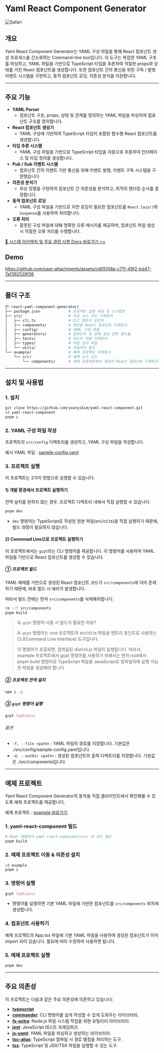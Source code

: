 # Yaml React Component Generator

![Safari](https://github.com/user-attachments/assets/914be4b6-41fe-4e8c-9542-e86a083cb2c1)



## 개요

Yaml React Component Generator는 YAML 구성 파일을 통해 React 컴포넌트 생성 프로세스를 간소화하는 Command-line tool입니다. 이 도구는 복잡한 YAML 구조를 파싱하고, YAML 파일을 기반으로 TypeScript 타입을 추론하여 적절한 props와 상태를 가진 React 컴포넌트를 생성합니다. 또한 컴포넌트 간의 통신을 위한 구독 / 발행 이벤트 시스템을 구현하고, 동적 컴포넌트 로딩, 의존성 분석을 지원합니다.

---

## 주요 기능

- **YAML Parser**
  - 컴포넌트 구조, props, 상태 및 관계를 정의하는 YAML 파일을 파싱하여 컴포넌트 구조를 정의합니다.
- **React 컴포넌트 생성기**
  - YAML 구성에 기반하여 TypeScript 타입이 포함된 함수형 React 컴포넌트를 생성합니다.
- **타입 추론 시스템**
  - YAML 구성 파일을 기반으로 TypeScript 타입을 자동으로 추론하여 인터페이스 및 타입 정의를 생성합니다.
- **Pub / Sub 이벤트 시스템**
  - 컴포넌트 간의 이벤트 기반 통신을 위해 이벤트 발행, 이벤트 구독 시스템을 구현했습니다.
- **의존성 분석기**
  - 위상 정렬을 구현하여 컴포넌트 간 의존성을 분석하고, 최적의 렌더링 순서를 결정합니다.
- **동적 컴포넌트 로딩**
  - YAML 구성 파일을 기반으로 지연 로딩이 필요한 컴포넌트를 `React.lazy()`와 `Suspense`를 사용하여 처리합니다.
- **오류 처리**
  - 잘못된 구성 파일에 대해 명확한 오류 메시지를 제공하며, 컴포넌트 파일 생성 시 적절한 오류 처리를 수행합니다.   

[📓 시스템 아키텍처 및 주요 결정 사항 Docs 바로가기 >>](https://github.com/younyikim/yaml-react-component/blob/main/docs/SYSTEM.md)

## Demo

https://github.com/user-attachments/assets/cd05108a-c711-49f2-bd47-7a1392529f36

---

## 폴더 구조

```bash
📦 react-yaml-component-generator/
├── package.json             # 프로젝트 설정 파일 및 스크립트
├── src/                     # 주요 소스 코드 디렉토리
│   ├── cli.ts               # CLI 엔트리 포인트
│   ├── components/          # 생성된 React 컴포넌트 디렉토리
│   ├── config/              # YAML 구성 파일
│   ├── generators/          # 컴포넌트 및 상태 생성 관련 함수들
│   ├── tests/               # 테스트 파일 디렉토리
│   ├── types/               # 타입 정의 파일
│   └── utils/               # 유틸리티 함수
└── example/                 # 예제 프로젝트 디렉토리
    └── src/                 # 예제 소스 코드
        └── components/      # 예제 프로젝트에서 생성된 React 컴포넌트 디렉토리
```

---

## 설치 및 사용법

### 1. 설치

```bash
git clone https://github.com/younyikim/yaml-react-component.git
cd yaml-react-component
pnpm i
```

### 2. YAML 구성 파일 작성

프로젝트의 `src/config` 디렉토리를 생성하고, YAML 구성 파일을 작성합니다.

예시 YAML 파일 : [sample-config.yaml](https://github.com/younyikim/yaml-react-component/blob/main/src/config/sample-config.yaml)


### 3. 프로젝트 실행

이 프로젝트는 2가지 방법으로 실행할 수 있습니다.

#### 1) 개발 환경에서 프로젝트 실행하기

전역 설치를 원하지 않는 경우, 프로젝트 디렉토리 내에서 직접 실행할 수 있습니다.

```bash
pnpm dev
```

- `dev` 명령어는 TypeScript로 작성된 원본 파일(src/cli.ts)을 직접 실행하기 때문에, 빌드 과정이 필요하지 않습니다.


#### 2) Commnad Line으로 프로젝트 실행하기

이 프로젝트에서는 `gcpt`라는 CLI 명령어를 제공합니다. 이 명령어를 사용하여 YAML 파일을 기반으로 React 컴포넌트를 생성할 수 있습니다.

##### ① 프로젝트 빌드

YAML 예제를 기반으로 생성된 React 컴포넌트 코드가 `src/components`에 이미 존재하기 때문에, 바로 빌드 시 에러가 발생합니다.    

따라서 빌드 전에는 먼저 `src/components`를 삭제해야합니다. 

```bash
rm -rf src/components
pnpm build
```

> Q. `gcpt` 명령어 사용 시 빌드가 필요한 이유?
>
> A. `gcpt` 명령어는 root 프로젝트의 src/cli.ts 파일을 엔트리 포인트로 사용하는 CLI(Command Line Interface) 도구입니다.     
>
>  이  명령어가 호출되면, 컴파일된 dist/cli.js 파일이 실행됩니다. 따라서, example 프로젝트에서 gcpt 명령어를 사용하기 위해서는 먼저 root에서 pnpm build 명령어로 TypeScript 파일을 JavaScript로 컴파일하여 실행 가능한 파일을 생성해야 합니다.


##### ② 프로젝트 전역 설치

```bash
npm i -g
```

##### ③ `gcpt` 명령어 실행

```bash
gcpt [options]
```

###### 옵션

- `-f, --file <path>` : YAML 파일의 경로를 지정합니다. 기본값은 ./src/config/sample-config.yaml입니다.
- `-d, --outDir <path>` : 생성된 컴포넌트의 출력 디렉토리를 지정합니다. 기본값은 ./src/components입니다.


---

## 예제 프로젝트

Yaml React Component Generator의 동작을 직접 클라이언트에서 확인해볼 수 있도록 예제 프로젝트를 제공합니다.

예제 프로젝트 : [example 바로가기](https://github.com/younyikim/yaml-react-component/tree/main/example)

### 1. yaml-react-component 빌드

```bash
# Root 레벨에서 yaml-react-component/src 내 코드 빌드
pnpm build
```

### 2. 예제 프로젝트 이동 & 의존성 설치

```bash
cd example
pnpm i
```

### 3. 명령어 실행

```bash
gcpt [options]
```

- 명령어를 실행하면 기본 YAML 파일에 기반한 컴포넌트를 `src/components` 위치에 생성합니다.

### 4. 컴포넌트 사용하기

예제 프로젝트의 App.tsx 파일에 기본 YAML 파일을 사용하여 생성된 <Dashboard> 컴포넌트가 이미 import 되어 있습니다. 필요에 따라 수정하여 사용하면 됩니다. 


### 5. 예제 프로젝트 실행

```bash
pnpm dev
```
---

## 주요 의존성

이 프로젝트는 다음과 같은 주요 의존성에 의존하고 있습니다:

- **[typescript](https://www.npmjs.com/package/typescript)**
- **[commander](https://www.npmjs.com/package/commander)**: CLI 명령어를 쉽게 작성할 수 있게 도와주는 라이브러리.
- **[fs-extra](https://www.npmjs.com/package/fs-extra)**: Node.js 파일 시스템 작업을 위한 유틸리티 라이브러리.
- **[jest](https://www.npmjs.com/package/jest)**: JavaScript 테스트 프레임워크.
- **[js-yaml](https://www.npmjs.com/package/js-yaml)**: YAML 파일을 파싱하고 생성하는 라이브러리.
- **[tsc-alias](https://www.npmjs.com/package/tsc-alias)**: TypeScript 컴파일 시 경로 별칭을 처리하는 도구.
- **[tsx](https://www.npmjs.com/package/tsx)**: TypeScript 및 JSX/TSX 파일을 실행할 수 있는 도구.

